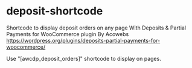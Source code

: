 # deposit-shortcode
Shortcode to display deposit orders on any page
With Deposits & Partial Payments for WooCommerce plugin By Acowebs
https://wordpress.org/plugins/deposits-partial-payments-for-woocommerce/


Use "[awcdp_deposit_orders]" shortcode to display on pages. 
